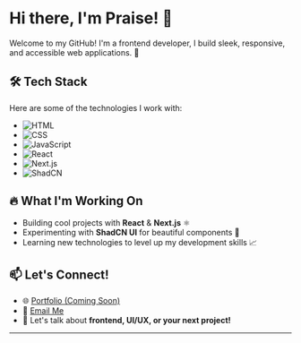 # Hi there, I'm Praise! 👋 
  

Welcome to my GitHub! I'm a frontend developer, I build sleek, responsive, and accessible web applications. 🚀  

## 🛠️ Tech Stack  
Here are some of the technologies I work with:  

- ![HTML](https://img.shields.io/badge/HTML5-E34F26?style=for-the-badge&logo=html5&logoColor=white)  
- ![CSS](https://img.shields.io/badge/CSS3-1572B6?style=for-the-badge&logo=css3&logoColor=white)  
- ![JavaScript](https://img.shields.io/badge/JavaScript-F7DF1E?style=for-the-badge&logo=javascript&logoColor=black)  
- ![React](https://img.shields.io/badge/React-61DAFB?style=for-the-badge&logo=react&logoColor=black)  
- ![Next.js](https://img.shields.io/badge/Next.js-000000?style=for-the-badge&logo=next.js&logoColor=white)  
- ![ShadCN](https://img.shields.io/badge/ShadCN-%235A0FC8?style=for-the-badge&logo=tailwind-css&logoColor=white)  

## 🔥 What I'm Working On  
- Building cool projects with **React** & **Next.js** ⚛️  
- Experimenting with **ShadCN UI** for beautiful components 🎨  
- Learning new technologies to level up my development skills 📈  

## 📫 Let's Connect!  
- 🌐 [Portfolio (Coming Soon)]()  
- 📩 [Email Me](praiseadebiyi2006@gmail.com)  
- 💬 Let's talk about **frontend, UI/UX, or your next project!**  

---
